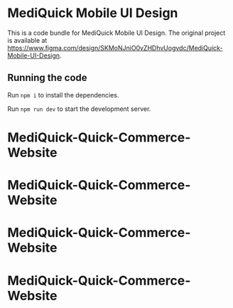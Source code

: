 
  # MediQuick Mobile UI Design

  This is a code bundle for MediQuick Mobile UI Design. The original project is available at https://www.figma.com/design/SKMoNJniO0vZHDhvUogvdc/MediQuick-Mobile-UI-Design.

  ## Running the code

  Run `npm i` to install the dependencies.

  Run `npm run dev` to start the development server.
  # MediQuick-Quick-Commerce-Website
# MediQuick-Quick-Commerce-Website
# MediQuick-Quick-Commerce-Website
# MediQuick-Quick-Commerce-Website
